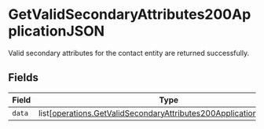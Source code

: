 # GetValidSecondaryAttributes200ApplicationJSON

Valid secondary attributes for the contact entity are returned successfully.


## Fields

| Field                                                                                                                                                  | Type                                                                                                                                                   | Required                                                                                                                                               | Description                                                                                                                                            |
| ------------------------------------------------------------------------------------------------------------------------------------------------------ | ------------------------------------------------------------------------------------------------------------------------------------------------------ | ------------------------------------------------------------------------------------------------------------------------------------------------------ | ------------------------------------------------------------------------------------------------------------------------------------------------------ |
| `data`                                                                                                                                                 | list[[operations.GetValidSecondaryAttributes200ApplicationJSONData](undefined/models/operations/getvalidsecondaryattributes200applicationjsondata.md)] | :heavy_minus_sign:                                                                                                                                     | N/A                                                                                                                                                    |